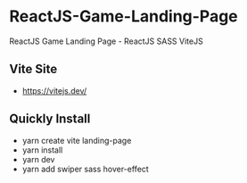 # ReactJS-Game-Landing-Page
ReactJS Game Landing Page - ReactJS SASS ViteJS

## Vite Site
- https://vitejs.dev/

## Quickly Install
- yarn create vite landing-page
- yarn install
- yarn dev
- yarn add swiper sass hover-effect